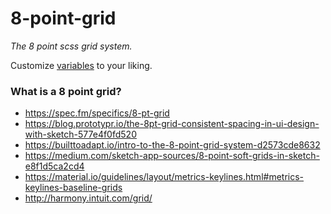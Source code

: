 # 8-point-grid
_The 8 point scss grid system._

Customize [variables](scss/_variables.scss) to your liking.

### What is a 8 point grid?
- https://spec.fm/specifics/8-pt-grid
- https://blog.prototypr.io/the-8pt-grid-consistent-spacing-in-ui-design-with-sketch-577e4f0fd520
- https://builttoadapt.io/intro-to-the-8-point-grid-system-d2573cde8632
- https://medium.com/sketch-app-sources/8-point-soft-grids-in-sketch-e8f1d5ca2cd4
- https://material.io/guidelines/layout/metrics-keylines.html#metrics-keylines-baseline-grids
- http://harmony.intuit.com/grid/